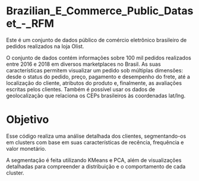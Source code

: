 # Brazilian_E_Commerce_Public_Dataset_-_RFM

Este é um conjunto de dados público de comércio eletrônico brasileiro de pedidos realizados na loja Olist.

O conjunto de dados contém informações sobre 100 mil pedidos realizados entre 2016 e 2018 em diversos marketplaces no Brasil. As suas características permitem visualizar um pedido sob múltiplas dimensões: desde o status do pedido, preço, pagamento e desempenho do frete, até a localização do cliente, atributos do produto e, finalmente, as avaliações escritas pelos clientes. Também é possível usar os dados de geolocalização que relaciona os CEPs brasileiros às coordenadas lat/lng.

# Objetivo

Esse código realiza uma análise detalhada dos clientes, segmentando-os em clusters com base em suas características de recência, frequência e valor monetário.

A segmentação é feita utilizando KMeans e PCA, além de visualizações detalhadas para compreender a distribuição e o comportamento de cada cluster.
